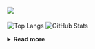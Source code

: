 ![](https://komarev.com/ghpvc/?username=chck&color=blueviolet)

<p align="left"> 
  <img alt="Top Langs" align="center" height="150" src="https://github-readme-stats-nine-umber-51.vercel.app/api/top-langs/?username=chck&layout=compact&count_private=true&show_icons=true&show_icons=true&theme=buefy" />
  <img alt="GitHub Stats" align="center" height="150" src="https://github-readme-stats-nine-umber-51.vercel.app/api?username=chck&count_private=true&show_icons=true&show_icons=true&theme=buefy" />
</p>

<details>
  <summary><b>Read more</b></summary>
  <br>

  <!--START_SECTION:waka-->
**🐱 My GitHub Data** 

> 📦 68.5 kB Used in GitHub's Storage 
 > 
> 🏆 540 Contributions in the Year 2023
 > 
> 💼 Opted to Hire
 > 
> 📜 134 Public Repositories 
 > 
> 🔑 19 Private Repositories 
 > 
**I'm a Night 🦉** 

```text
🌞 Morning                1276 commits        ████░░░░░░░░░░░░░░░░░░░░░   15.91 % 
🌆 Daytime                2045 commits        ██████░░░░░░░░░░░░░░░░░░░   25.49 % 
🌃 Evening                2224 commits        ███████░░░░░░░░░░░░░░░░░░   27.72 % 
🌙 Night                  2477 commits        ████████░░░░░░░░░░░░░░░░░   30.88 % 
```
📅 **I'm Most Productive on Monday** 

```text
Monday                   1782 commits        ██████░░░░░░░░░░░░░░░░░░░   22.21 % 
Tuesday                  1656 commits        █████░░░░░░░░░░░░░░░░░░░░   20.64 % 
Wednesday                1164 commits        ████░░░░░░░░░░░░░░░░░░░░░   14.51 % 
Thursday                 1437 commits        ████░░░░░░░░░░░░░░░░░░░░░   17.91 % 
Friday                   779 commits         ██░░░░░░░░░░░░░░░░░░░░░░░   09.71 % 
Saturday                 423 commits         █░░░░░░░░░░░░░░░░░░░░░░░░   05.27 % 
Sunday                   781 commits         ██░░░░░░░░░░░░░░░░░░░░░░░   09.74 % 
```


📊 **This Week I Spent My Time On** 

```text
💬 Programming Languages: 
Other                    31 hrs 1 min        ██████████████████░░░░░░░   70.13 % 
Rust                     5 hrs 32 mins       ███░░░░░░░░░░░░░░░░░░░░░░   12.54 % 
Terraform                2 hrs 45 mins       ██░░░░░░░░░░░░░░░░░░░░░░░   06.23 % 
YAML                     2 hrs 24 mins       █░░░░░░░░░░░░░░░░░░░░░░░░   05.45 % 
Makefile                 21 mins             ░░░░░░░░░░░░░░░░░░░░░░░░░   00.80 % 

🔥 Editors: 
Chrome                   31 hrs              ██████████████████░░░░░░░   70.11 % 
CLion                    5 hrs 43 mins       ███░░░░░░░░░░░░░░░░░░░░░░   12.96 % 
PyCharm                  4 hrs 24 mins       ██░░░░░░░░░░░░░░░░░░░░░░░   09.98 % 
Neovim                   1 hr 46 mins        █░░░░░░░░░░░░░░░░░░░░░░░░   04.00 % 
VS Code                  1 hr 16 mins        █░░░░░░░░░░░░░░░░░░░░░░░░   02.87 % 
```

**I Mostly Code in Python** 

```text
Python                   40 repos            ████████░░░░░░░░░░░░░░░░░   32.00 % 
Jupyter Notebook         20 repos            ████░░░░░░░░░░░░░░░░░░░░░   16.00 % 
Rust                     7 repos             █░░░░░░░░░░░░░░░░░░░░░░░░   05.60 % 
Shell                    3 repos             █░░░░░░░░░░░░░░░░░░░░░░░░   02.40 % 
Astro                    1 repo              ░░░░░░░░░░░░░░░░░░░░░░░░░   00.80 % 
```



**Timeline**

![Lines of Code chart](https://raw.githubusercontent.com/chck/chck/main/assets/bar_graph.png)


 Last Updated on 2023-08-20 01:22 UTC
<!--END_SECTION:waka-->
</details>

